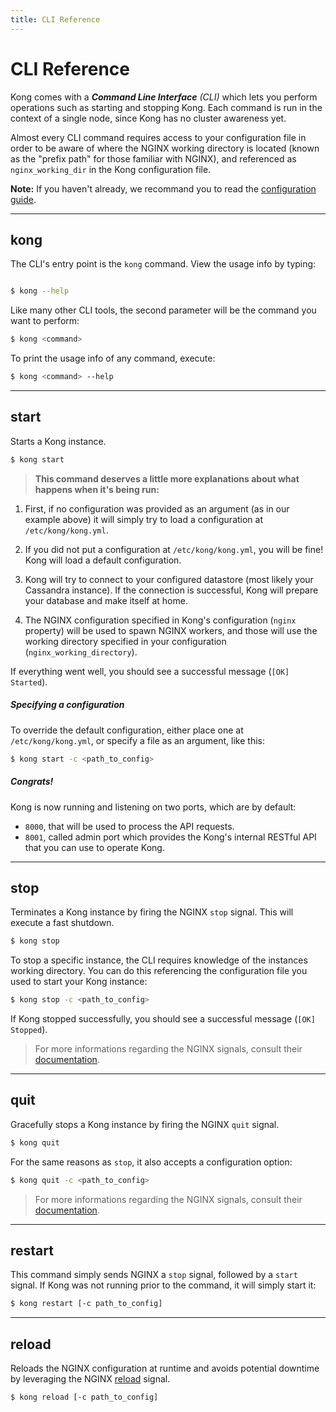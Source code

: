 ```yaml
---
title: CLI Reference
---
```


# CLI Reference

Kong comes with a ***Command Line Interface*** *(CLI)* which lets you perform operations such as starting and stopping Kong. Each command is run in the context of a single node, since Kong has no cluster awareness yet.

Almost every CLI command requires access to your configuration file in order to be aware of where the NGINX working directory is located (known as the "prefix path" for those familiar with NGINX), and referenced as `nginx_working_dir` in the Kong configuration file.

**Note:** If you haven't already, we recommand you to read the [configuration guide][configuration-guide].

---

## kong

The CLI's entry point is the `kong` command. View the usage info by typing:

```bash

$ kong --help
```

Like many other CLI tools, the second parameter will be the command you want to perform:

```bash
$ kong <command>
```

To print the usage info of any command, execute:

```bash
$ kong <command> --help
```

---

## start

Starts a Kong instance.

```bash
$ kong start
```

> **This command deserves a little more explanations about what happens when it's being run:**
>
1. First, if no configuration was provided as an argument (as in our example above) it will simply try to load a configuration at `/etc/kong/kong.yml`.
>
2. If you did not put a configuration at `/etc/kong/kong.yml`, you will be fine! Kong will load a default configuration.
>
3. Kong will try to connect to your configured datastore (most likely your Cassandra instance). If the connection is successful, Kong will prepare your database and make itself at home.
>
4. The NGINX configuration specified in Kong's configuration (`nginx` property) will be used to spawn NGINX workers, and those will use the working directory specified in your configuration (`nginx_working_directory`).

If everything went well, you should see a successful message (`[OK] Started`).

##### Specifying a configuration

To override the default configuration, either place one at `/etc/kong/kong.yml`, or specify a file as an argument, like this:

```bash
$ kong start -c <path_to_config>
```

##### Congrats!

Kong is now running and listening on two ports, which are by default:

- `8000`, that will be used to process the API requests.
- `8001`, called admin port which provides the Kong's internal RESTful API that you can use to operate Kong.

---

## stop

Terminates a Kong instance by firing the NGINX `stop` signal. This will execute a fast shutdown.

```bash
$ kong stop
```

To stop a specific instance, the CLI requires knowledge of the instances working directory. You can do this referencing the configuration file you used to start your Kong instance:

```bash
$ kong stop -c <path_to_config>
```

If Kong stopped successfully, you should see a successful message (`[OK] Stopped`).

> For more informations regarding the NGINX signals, consult their [documentation][nginx-signals].

---

## quit

Gracefully stops a Kong instance by firing the NGINX `quit` signal.

```bash
$ kong quit
```

For the same reasons as `stop`, it also accepts a configuration option:

```bash
$ kong quit -c <path_to_config>
```

> For more informations regarding the NGINX signals, consult their [documentation][nginx-signals].

---

## restart

This command simply sends NGINX a `stop` signal, followed by a `start` signal. If Kong was not running prior to the command, it will simply start it:

```bash
$ kong restart [-c path_to_config]
```

---

## reload

Reloads the NGINX configuration at runtime and avoids potential downtime by leveraging the NGINX [reload](http://wiki.nginx.org/CommandLine#Loading_a_New_Configuration_Using_Signals) signal.

```bash
$ kong reload [-c path_to_config]
```

[configuration-guide]: /docs/{{page.kong_version}}/configuration
[nginx-signals]: http://nginx.org/en/docs/control.html
